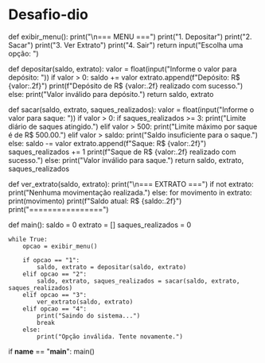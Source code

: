 # Desafio-dio
def exibir_menu():
    print("\n=== MENU ===")
    print("1. Depositar")
    print("2. Sacar")
    print("3. Ver Extrato")
    print("4. Sair")
    return input("Escolha uma opção: ")

def depositar(saldo, extrato):
    valor = float(input("Informe o valor para depósito: "))
    if valor > 0:
        saldo += valor
        extrato.append(f"Depósito: R$ {valor:.2f}")
        print(f"Depósito de R$ {valor:.2f} realizado com sucesso.")
    else:
        print("Valor inválido para depósito.")
    return saldo, extrato

def sacar(saldo, extrato, saques_realizados):
    valor = float(input("Informe o valor para saque: "))
    if valor > 0:
        if saques_realizados >= 3:
            print("Limite diário de saques atingido.")
        elif valor > 500:
            print("Limite máximo por saque é de R$ 500.00.")
        elif valor > saldo:
            print("Saldo insuficiente para o saque.")
        else:
            saldo -= valor
            extrato.append(f"Saque: R$ {valor:.2f}")
            saques_realizados += 1
            print(f"Saque de R$ {valor:.2f} realizado com sucesso.")
    else:
        print("Valor inválido para saque.")
    return saldo, extrato, saques_realizados

def ver_extrato(saldo, extrato):
    print("\n=== EXTRATO ===")
    if not extrato:
        print("Nenhuma movimentação realizada.")
    else:
        for movimento in extrato:
            print(movimento)
    print(f"Saldo atual: R$ {saldo:.2f}")
    print("================")

def main():
    saldo = 0
    extrato = []
    saques_realizados = 0

    while True:
        opcao = exibir_menu()

        if opcao == "1":
            saldo, extrato = depositar(saldo, extrato)
        elif opcao == "2":
            saldo, extrato, saques_realizados = sacar(saldo, extrato, saques_realizados)
        elif opcao == "3":
            ver_extrato(saldo, extrato)
        elif opcao == "4":
            print("Saindo do sistema...")
            break
        else:
            print("Opção inválida. Tente novamente.")

if __name__ == "__main__":
    main()

